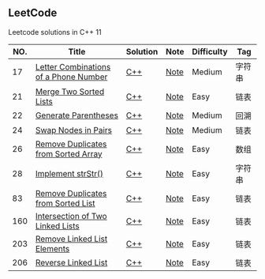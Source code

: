 ## LeetCode


Leetcode solutions in C++ 11

|NO.|Title|Solution|Note|Difficulty|Tag|
|---|-----|--------|----|----------|---|
|17|[Letter Combinations of a Phone Number](https://leetcode.com/problems/letter-combinations-of-a-phone-number/description/)|[C++](https://leetcode.com/problems/letter-combinations-of-a-phone-number/discuss/8097/My-iterative-sollution-very-simple-under-15-lines)|[Note](17.Letter%20Combinations%20of%20a%20Phone%20Number/README.md)|Medium|字符串|
|21|[Merge Two Sorted Lists](https://leetcode.com/problems/merge-two-sorted-lists/description/)|[C++](21.Merge%20Two%20Sorted%20Lists/21.cpp)|[Note](21.Merge%20Two%20Sorted%20Lists/README.md)|Easy|链表|
|22|[Generate Parentheses](https://leetcode.com/problems/generate-parentheses/description/)|[C++](22.Generate%20Parentheses/22.cpp)|[Note](22.Generate%20Parentheses/README.md)|Medium|回溯|
|24|[Swap Nodes in Pairs](https://leetcode.com/problems/swap-nodes-in-pairs/description/)|[C++](24.Swap%20Nodes%20in%20Pairs/24.cpp)|[Note](24.Swap%20Nodes%20in%20Pairs/README.md)|Medium|链表|
|26|[Remove Duplicates from Sorted Array](https://leetcode.com/problems/remove-duplicates-from-sorted-array/description/)|[C++](26.Remove%20Duplicates%20from%20Sorted%20Array/26.cpp)|[Note](26.Remove%20Duplicates%20from%20Sorted%20Array/README.md)|Easy|数组|
|28|[Implement strStr()](https://leetcode.com/problems/implement-strstr/description/)|[C++](28.%20Implement%20strStr()/28.cpp)|[Note](28.%20Implement%20strStr()/README.md)|Easy|字符串|
|83|[Remove Duplicates from Sorted List](https://leetcode.com/problems/remove-duplicates-from-sorted-list/description/)|[C++](83.Remove%20Duplicates%20from%20Sorted%20List/83.cpp)|[Note](83.Remove%20Duplicates%20from%20Sorted%20List/README.md)|Easy|链表|
|160|[Intersection of Two Linked Lists](https://leetcode.com/problems/intersection-of-two-linked-lists/description/)|[C++](160.Intersection%20of%20Two%20Linked%20Lists/160.cpp)|[Note](160.Intersection%20of%20Two%20Linked%20Lists/README.md)|Easy|链表|
|203|[Remove Linked List Elements](https://leetcode.com/problems/remove-linked-list-elements/description/)|[C++](203.Remove%20Linked%20List%20Elements/203.cpp)|[Note](203.Remove%20Linked%20List%20Elements/README.md)|Easy|链表|
|206|[Reverse Linked List](https://leetcode.com/problems/reverse-linked-list/description/)|[C++](206.Reverse%20Linked%20List/206.cpp)|[Note](206.Reverse%20Linked%20List/README.md)|Easy|链表|